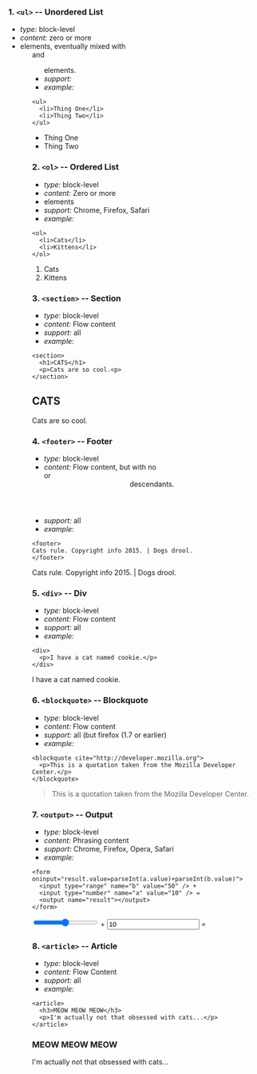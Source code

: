 ### 1. `<ul>` -- Unordered List

* *type:* block-level
* *content:* zero or more <li> elements, eventually mixed with <ol> and <ul> elements.
* *support:* 
* *example:*
```
<ul>
  <li>Thing One</li>
  <li>Thing Two</li>
</ul>
```
<ul>
  <li>Thing One</li>
  <li>Thing Two</li>
</ul>

### 2. `<ol>` -- Ordered List

* *type:* block-level
* *content:* Zero or more <li> elements
* *support:* Chrome, Firefox, Safari
* *example:*
```
<ol>
  <li>Cats</li>
  <li>Kittens</li>
</ol>
```
<ol>
  <li>Cats</li>
  <li>Kittens</li>
</ol>

### 3. `<section>` -- Section

* *type:* block-level
* *content:* Flow content
* *support:* all
* *example:*
```
<section>
  <h1>CATS</h1>
  <p>Cats are so cool.<p>
</section>
```
<section>
  <h1>CATS</h1>
  <p>Cats are so cool.<p>
</section>

### 4. `<footer>` -- Footer

* *type:* block-level
* *content:* Flow content, but with no <footer> or <header> descendants.
* *support:* all
* *example:*
```
<footer>
Cats rule. Copyright info 2015. | Dogs drool.
</footer>
```
<footer>
Cats rule. Copyright info 2015. | Dogs drool.
</footer>

### 5. `<div>` -- Div

* *type:* block-level
* *content:* Flow content
* *support:* all
* *example:*
```
<div>
  <p>I have a cat named cookie.</p>
</div>
```
<div>
  <p>I have a cat named cookie.</p>
</div>

### 6. `<blockquote>` -- Blockquote

* *type:* block-level
* *content:* Flow content
* *support:* all (but firefox (1.7 or earlier)
* *example:*
```
<blockquote cite="http://developer.mozilla.org">
  <p>This is a quotation taken from the Mozilla Developer Center.</p>
</blockquote>  
```
<blockquote cite="http://developer.mozilla.org">
  <p>This is a quotation taken from the Mozilla Developer Center.</p>
</blockquote>

### 7. `<output>` -- Output

* *type:* block-level
* *content:* Phrasing content
* *support:* Chrome, Firefox, Opera, Safari
* *example:*
```
<form oninput="result.value=parseInt(a.value)+parseInt(b.value)">
  <input type="range" name="b" value="50" /> +
  <input type="number" name="a" value="10" /> =
  <output name="result"></output>
</form>  
```
<form oninput="result.value=parseInt(a.value)+parseInt(b.value)">
  <input type="range" name="b" value="50" /> +
  <input type="number" name="a" value="10" /> =
  <output name="result"></output>
</form>

### 8. `<article>` -- Article

* *type:* block-level
* *content:* Flow Content
* *support:* all
* *example:*
```
<article>
  <h3>MEOW MEOW MEOW</h3>
  <p>I'm actually not that obsessed with cats...</p>
</article>
```
<article>
  <h3>MEOW MEOW MEOW</h3>
  <p>I'm actually not that obsessed with cats...</p>
</article>
